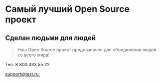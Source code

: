 # Самый лучший Open Source проект

## Сделан людьми для людей

> Наш Open Source проект предназначен для объединения людей со всего мира!

Тел: 8 800 333 55 22

[support@test.ru:](https://mail.yandex.ru/u2709/?uid=1130000014483952#inbox)